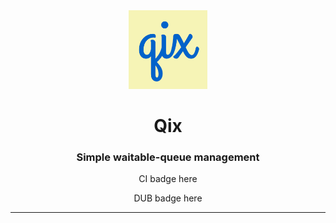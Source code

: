 

<center>
	<img src="branding/logo.png" alt="Qix logo" width="25%"></img>
</center>

<center>
	<h1>Qix</h1>
	<h3>Simple waitable-queue management</h3>
	<p>CI badge here</p><p>DUB badge here</p>
</center>

<hr>